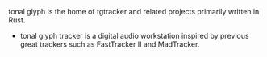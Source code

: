 tonal glyph is the home of tgtracker and related projects primarily written in Rust.

- tonal glyph tracker is a digital audio workstation inspired by previous great trackers such as FastTracker II and MadTracker.
